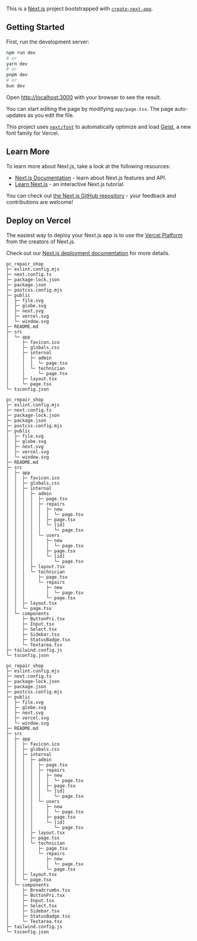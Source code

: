 This is a [Next.js](https://nextjs.org) project bootstrapped with [`create-next-app`](https://nextjs.org/docs/app/api-reference/cli/create-next-app).

## Getting Started

First, run the development server:

```bash
npm run dev
# or
yarn dev
# or
pnpm dev
# or
bun dev
```

Open [http://localhost:3000](http://localhost:3000) with your browser to see the result.

You can start editing the page by modifying `app/page.tsx`. The page auto-updates as you edit the file.

This project uses [`next/font`](https://nextjs.org/docs/app/building-your-application/optimizing/fonts) to automatically optimize and load [Geist](https://vercel.com/font), a new font family for Vercel.

## Learn More

To learn more about Next.js, take a look at the following resources:

- [Next.js Documentation](https://nextjs.org/docs) - learn about Next.js features and API.
- [Learn Next.js](https://nextjs.org/learn) - an interactive Next.js tutorial.

You can check out [the Next.js GitHub repository](https://github.com/vercel/next.js) - your feedback and contributions are welcome!

## Deploy on Vercel

The easiest way to deploy your Next.js app is to use the [Vercel Platform](https://vercel.com/new?utm_medium=default-template&filter=next.js&utm_source=create-next-app&utm_campaign=create-next-app-readme) from the creators of Next.js.

Check out our [Next.js deployment documentation](https://nextjs.org/docs/app/building-your-application/deploying) for more details.

```
pc_repair_shop
├─ eslint.config.mjs
├─ next.config.ts
├─ package-lock.json
├─ package.json
├─ postcss.config.mjs
├─ public
│  ├─ file.svg
│  ├─ globe.svg
│  ├─ next.svg
│  ├─ vercel.svg
│  └─ window.svg
├─ README.md
├─ src
│  └─ app
│     ├─ favicon.ico
│     ├─ globals.css
│     ├─ internal
│     │  ├─ admin
│     │  │  └─ page.tsx
│     │  └─ technician
│     │     └─ page.tsx
│     ├─ layout.tsx
│     └─ page.tsx
└─ tsconfig.json

```
```
pc_repair_shop
├─ eslint.config.mjs
├─ next.config.ts
├─ package-lock.json
├─ package.json
├─ postcss.config.mjs
├─ public
│  ├─ file.svg
│  ├─ globe.svg
│  ├─ next.svg
│  ├─ vercel.svg
│  └─ window.svg
├─ README.md
├─ src
│  ├─ app
│  │  ├─ favicon.ico
│  │  ├─ globals.css
│  │  ├─ internal
│  │  │  ├─ admin
│  │  │  │  ├─ page.tsx
│  │  │  │  ├─ repairs
│  │  │  │  │  ├─ new
│  │  │  │  │  │  └─ page.tsx
│  │  │  │  │  ├─ page.tsx
│  │  │  │  │  └─ [id]
│  │  │  │  │     └─ page.tsx
│  │  │  │  └─ users
│  │  │  │     ├─ new
│  │  │  │     │  └─ page.tsx
│  │  │  │     ├─ page.tsx
│  │  │  │     └─ [id]
│  │  │  │        └─ page.tsx
│  │  │  ├─ layout.tsx
│  │  │  └─ technician
│  │  │     ├─ page.tsx
│  │  │     └─ repairs
│  │  │        ├─ new
│  │  │        │  └─ page.tsx
│  │  │        └─ page.tsx
│  │  ├─ layout.tsx
│  │  └─ page.tsx
│  └─ components
│     ├─ ButtonPri.tsx
│     ├─ Input.tsx
│     ├─ Select.tsx
│     ├─ Sidebar.tsx
│     ├─ StatusBadge.tsx
│     └─ Textarea.tsx
├─ tailwind.config.js
└─ tsconfig.json

```
```
pc_repair_shop
├─ eslint.config.mjs
├─ next.config.ts
├─ package-lock.json
├─ package.json
├─ postcss.config.mjs
├─ public
│  ├─ file.svg
│  ├─ globe.svg
│  ├─ next.svg
│  ├─ vercel.svg
│  └─ window.svg
├─ README.md
├─ src
│  ├─ app
│  │  ├─ favicon.ico
│  │  ├─ globals.css
│  │  ├─ internal
│  │  │  ├─ admin
│  │  │  │  ├─ page.tsx
│  │  │  │  ├─ repairs
│  │  │  │  │  ├─ new
│  │  │  │  │  │  └─ page.tsx
│  │  │  │  │  ├─ page.tsx
│  │  │  │  │  └─ [id]
│  │  │  │  │     └─ page.tsx
│  │  │  │  └─ users
│  │  │  │     ├─ new
│  │  │  │     │  └─ page.tsx
│  │  │  │     ├─ page.tsx
│  │  │  │     └─ [id]
│  │  │  │        └─ page.tsx
│  │  │  ├─ layout.tsx
│  │  │  ├─ page.tsx
│  │  │  └─ technician
│  │  │     ├─ page.tsx
│  │  │     └─ repairs
│  │  │        ├─ new
│  │  │        │  └─ page.tsx
│  │  │        └─ page.tsx
│  │  ├─ layout.tsx
│  │  └─ page.tsx
│  └─ components
│     ├─ Breadcrumbs.tsx
│     ├─ ButtonPri.tsx
│     ├─ Input.tsx
│     ├─ Select.tsx
│     ├─ Sidebar.tsx
│     ├─ StatusBadge.tsx
│     └─ Textarea.tsx
├─ tailwind.config.js
└─ tsconfig.json

```